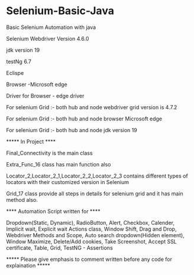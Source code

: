 # Selenium-Basic-Java

Basic Selenium Automation with java

Selenium Webdriver Version 4.6.0

jdk version 19

testNg 6.7

Eclispe 

Browser -Microsoft edge 

Driver for Browser - edge driver

For selenium Grid :- both hub and node webdriver grid version is 4.7.2

For selenium Grid :- both hub and node browser Microsoft edge 

For selenium Grid :- both hub and node jdk version 19

***** In Project ****

Final_Connectivity is the main class

Extra_Func_16 class has main function also

Locator_2,Locator_2_1,Locator_2_2,Locator_2_3 contains different types of locators with their customized version in Selenium

Grid_17 class provide all steps in details for selenium grid and it has main method also.

**** Automation Script written for ****

Dropdown(Static, Dynamic),
RadioButton,
Alert,
Checkbox,
Calender,
Implicit wait, Explicit wait
Actions class,
Window Shift,
Drag and Drop,
Webdriver Methods and Scope,
Auto search dropdown(Hidden element),
Window Maximize,
Delete/Add cookies,
Take Screenshot,
Accept SSL certificate,
Table,
Grid,
TestNG - Assertions 

***** Please give emphasis to comment written before any code for explaination *****


